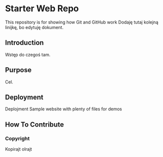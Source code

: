 # Starter Web Repo

This repository is for showing how Git and GitHub work
Dodaję tutaj kolejną linijkę, bo edytuję dokument.

## Introduction
Wstęp do czegoś tam.
## Purpose
Cel.
## Deployment
Deplojment
Sample website with plenty of files for demos

## How To Contribute

### Copyright

Kopirajt olrajt